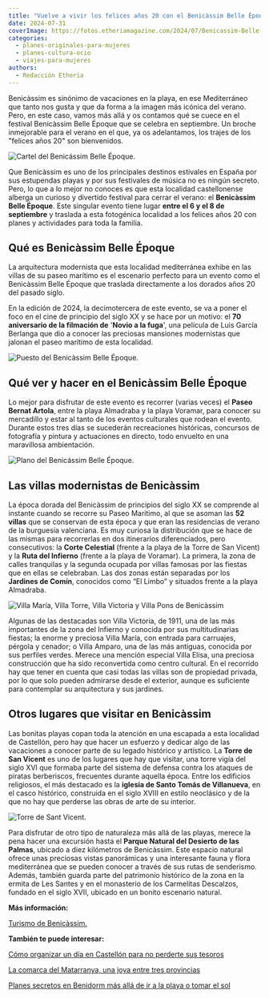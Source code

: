 ```yaml
---
title: "Vuelve a vivir los felices años 20 con el Benicàssim Belle Époque"
date: 2024-07-31
coverImage: https://fotos.etheriamagazine.com/2024/07/Benicassim-Belle-epoque-puesto.jpg
categories: 
  - planes-originales-para-mujeres
  - planes-cultura-ocio
  - viajes-para-mujeres
authors: 
  - Redacción Etheria
---
```


Benicàssim es sinónimo de vacaciones en la playa, en ese Mediterráneo que tanto nos 
gusta y que da forma a la imagen más icónica del verano. Pero, en este caso, vamos más 
allá y os contamos qué se cuece en el festival Benicàssim Belle Époque que se celebra en 
septiembre. Un broche inmejorable para el verano en el que, ya os adelantamos, los 
trajes de los "felices años 20" son bienvenidos. 

![Cartel del Benicássim Belle Époque.](https://fotos.etheriamagazine.com/2024/07/Benicassim-belle-epoque-cartel.jpg "Cartel del Benicássim Belle Époque. © Turismo de Benicàssim.")

Que Benicàssim es uno de los principales destinos estivales en España por sus estupendas 
playas y por sus festivales de música no es ningún secreto. Pero, lo que a lo mejor no 
conoces es que esta localidad castellonense alberga un curioso y divertido festival para 
cerrar el verano: el **Benicàssim Belle Époque**. Este singular evento tiene lugar 
**entre el 6 y el 8 de septiembre** y traslada a esta fotogénica localidad a los felices 
años 20 con planes y actividades para toda la familia. 

## Qué es Benicàssim Belle Époque

La arquitectura modernista que esta localidad mediterránea exhibe en las villas de su 
paseo marítimo es el escenario perfecto para un evento como el Benicàssim Belle Époque 
que traslada directamente a los dorados años 20 del pasado siglo. 

En la edición de 2024, la decimotercera de este evento, se va a poner el foco en el cine 
de principio del siglo XX y se hace por un motivo: el **70 aniversario de la filmación 
de** '**Novio a la fuga**', una película de Luis García Berlanga que dio a conocer las 
preciosas mansiones modernistas que jalonan el paseo marítimo de esta localidad. 

![Puesto del Benicàssim Belle Époque.](https://fotos.etheriamagazine.com/2024/07/Benicassim-Belle-epoque-puesto.jpg "Puesto del Benicàssim Belle Époque. © Turismo de Benicàssim.")

## Qué ver y hacer en el Benicàssim Belle Époque

Lo mejor para disfrutar de este evento es recorrer (varias veces) el **Paseo Bernat 
Artola**, entre la playa Almadraba y la playa Voramar, para conocer su mercadillo y 
estar al tanto de los eventos culturales que rodean el evento. Durante estos tres días 
se sucederán recreaciones históricas, concursos de fotografía y pintura y actuaciones en 
directo, todo envuelto en una maravillosa ambientación. 

![Plano del Benicássim Belle Époque.](https://fotos.etheriamagazine.com/2024/07/Benicassim-belle-epoque-plano.jpg "Plano del Benicássim Belle Époque. © Turismo de Benicássim.")

## Las villas modernistas de Benicàssim

La época dorada del Benicàssim de principios del siglo XX se comprende al instante 
cuando se recorre su Paseo Marítimo, al que se asoman las **52 villas** que se conservan 
de esta época y que eran las residencias de verano de la burguesía valenciana. Es muy 
curiosa la distribución que se hace de las mismas para recorrerlas en dos itinerarios 
diferenciados, pero consecutivos: la **Corte Celestial** (frente a la playa de la Torre 
de San Vicent) y la **Ruta del Infierno** (frente a la playa de Voramar). La primera, la 
zona de calles tranquilas y la segunda ocupada por villas famosas por las fiestas que en 
ellas se celebraban. Las dos zonas están separadas por los **Jardines de Comín**, 
conocidos como “El Limbo” y situados frente a la playa Almadraba. 

![Villa María, Villa Torre, Villa Victoria y Villa Pons de Benicàssim](https://fotos.etheriamagazine.com/2024/07/Benicassim-villas-paseo-maritimo.jpg "Villa María, Villa Torre, Villa Victoria y Villa Pons (de arriba a abajo, izq. a dcha.).")

Algunas de las destacadas son Villa Victoria, de 1911, una de las más importantes de la 
zona del Infierno y conocida por sus multitudinarias fiestas; la enorme y preciosa Villa 
María, con entrada para carruajes, pérgola y cenador; o Villa Amparo, una de las más 
antiguas, conocida por sus perfiles verdes. Merece una mención especial Villa Elisa, una 
preciosa construcción que ha sido reconvertida como centro cultural. En el recorrido hay 
que tener en cuenta que casi todas las villas son de propiedad privada, por lo que solo 
pueden admirarse desde el exterior, aunque es suficiente para contemplar su arquitectura 
y sus jardines. 

## Otros lugares que visitar en Benicàssim

Las bonitas playas copan toda la atención en una escapada a esta localidad de Castellón, 
pero hay que hacer un esfuerzo y dedicar algo de las vacaciones a conocer parte de su 
legado histórico y artístico. La **Torre de San Vicent** es uno de los lugares que hay 
que visitar, una torre vigía del siglo XVI que formaba parte del sistema de defensa 
contra los ataques de piratas berberiscos, frecuentes durante aquella época. Entre los 
edificios religiosos, el más destacado es la **iglesia de Santo Tomás de Villanueva**, 
en el casco histórico, construida en el siglo XVIII en estilo neoclásico y de la que no 
hay que perderse las obras de arte de su interior. 

![Torre de Sant Vicent.](https://fotos.etheriamagazine.com/2024/07/Benicassim-Torre-Sant-Vicent.jpg "Torre de Sant Vicent.")

Para disfrutar de otro tipo de naturaleza más allá de las playas, merece la pena hacer 
una excursión hasta el **Parque Natural del Desierto de las Palmas**, ubicado a diez 
kilómetros de Benicàssim. Este espacio natural ofrece unas preciosas vistas panorámicas 
y una interesante fauna y flora mediterránea que se pueden conocer a través de sus rutas 
de senderismo. Además, también guarda parte del patrimonio histórico de la zona en la 
ermita de Les Santes y en el monasterio de los Carmelitas Descalzos, fundado en el siglo 
XVII, ubicado en un bonito escenario natural. 

**Más información:** 

[Turismo de Benicàssim.](https://turismo.benicassim.es/) 

**También te puede interesar:** 

[Cómo organizar un día en Castellón para no perderte sus 
tesoros](https://etheriamagazine.com/2023/10/02/que-ver-castellon-plana/) 

[La comarca del Matarranya, una joya entre tres 
provincias](https://etheriamagazine.com/2019/07/16/que-hacer-en-matarranya-piscinas-naturales-verano/) 

[Planes secretos en Benidorm más allá de ir a la playa o tomar el 
sol](https://etheriamagazine.com/2021/03/26/planes-originales-en-benidorm/)
